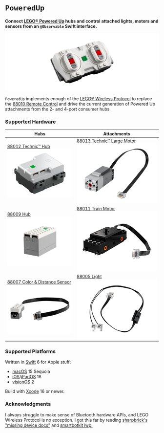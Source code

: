 # `PoweredUp`

__Connect [LEGO® Powered Up](https://www.lego.com/themes/powered-up) hubs and control attached lights, motors and sensors from an `@Observable` Swift interface.__

[![LEGO® Powered Up 88010 Remote Control](docs/remote-control-88010.png)](https://www.lego.com/product/remote-control-88010)

`PoweredUp` implements enough of the [LEGO® Wireless Protocol](https://lego.github.io/lego-ble-wireless-protocol-docs) to replace the [88010 Remote Control](https://www.lego.com/product/remote-control-88010) and drive the current generation of Powered Up attachments from the 2- and 4-port consumer hubs.

### Supported Hardware

| Hubs | Attachments |
| --- | --- |
| [88012&nbsp;Technic™&nbsp;Hub ![](docs/technic-hub-88012.png)](https://www.lego.com/product/technic-hub-88012) | [88013&nbsp;Technic™&nbsp;Large&nbsp;Motor ![](docs/technic-large-motor-88013.png)](https://www.lego.com/product/technic-large-motor-88013) |
| [88009&nbsp;Hub ![](docs/hub-88009.png)](https://www.lego.com/product/hub-88009) | [88011&nbsp;Train&nbsp;Motor ![](docs/train-motor-88011.png)](https://www.lego.com/product/train-motor-88011) |
| [88007&nbsp;Color & Distance Sensor ![LEGO® Powered Up 88007 Color & Distance Sensor](docs/color-distance-sensor-88007.png)](https://www.lego.com/product/color-distance-sensor-88007) | [88005&nbsp;Light ![LEGO® Powered Up 88005 Light](docs/light-88005.png)](https://www.lego.com/product/light-88005) |

### Supported Platforms

Written in [Swift](https://developer.apple.com/documentation/swift) 6 for Apple stuff:

* [macOS](https://developer.apple.com/macos) 15 Sequoia
* [iOS](https://developer.apple.com/ios)/[iPadOS](https://developer.apple.com/ipad) 18
* [visionOS](https://developer.apple.com/visionos) 2

Build with [Xcode](https://developer.apple.com/xcode) 16 or newer.

### Acknowledgments

I always struggle to make sense of Bluetooth hardware APIs, and LEGO Wireless Protocol is no exception. I got this far by reading [sharpbrick's "missing device docs"](https://github.com/sharpbrick/docs) and [smartbotkit lwp.](https://github.com/smartbotkit/lwp)
